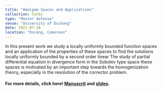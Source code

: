 ```yaml
---
title: "Amalgam Spaces and Applications"
collection: talks
type: "Master defense"
venue: "University of Dschang"
date: 2021-07-28
location: "Dscang, Cameroon"
---
```

In this present work we study a locally uniformly bounded function spaces and an application of the properties of these spaces to find the solutions locally uniformly bounded by a second order linear
The study of partial differential equation in divergence form in the Sobolev type space these spaces is motivated by an important step towards the homogenization theory, especially in the
resolution of the corrector problem.
#### For more details, click here! [Manuscrit](../../files/uds_master_thesis_2021.pdf) and [slides](../../files/uds_thesis_defense_july_2021.pdf).

